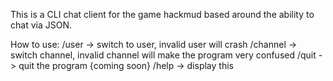 This is a CLI chat client for the game hackmud based around the ability to chat via JSON.

How to use:
  /user <user> -> switch to user, invalid user will crash
  /channel <channel> -> switch channel, invalid channel will make the program very confused
  /quit -> quit the program
  {coming soon} /help -> display this
